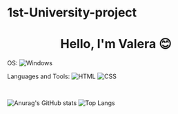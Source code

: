﻿# 1st-University-project

<h1 align="center">Hello, I'm Valera &#128522;</h1>

OS: ![Windows](https://img.shields.io/badge/Windows-6495ED?style=for-the-badge&logo=windows&logoColor=white)

Languages and Tools: ![HTML](https://img.shields.io/badge/HTML5-7CFC00?style=for-the-badge&logo=html5&logoColor=white)
![CSS](https://img.shields.io/badge/CSS3-FF8C00?style=for-the-badge&logo=css3&logoColor=white)

<br />

![Anurag's GitHub stats](https://github-readme-stats.vercel.app/api?username=Woobzor&show_icons=true&theme=dark)
![Top Langs](https://github-readme-stats.vercel.app/api/top-langs/?username=Woobzor&theme=dark&show_icons=true)
